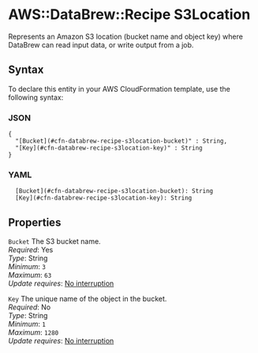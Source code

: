 # AWS::DataBrew::Recipe S3Location<a name="aws-properties-databrew-recipe-s3location"></a>

Represents an Amazon S3 location \(bucket name and object key\) where DataBrew can read input data, or write output from a job\.

## Syntax<a name="aws-properties-databrew-recipe-s3location-syntax"></a>

To declare this entity in your AWS CloudFormation template, use the following syntax:

### JSON<a name="aws-properties-databrew-recipe-s3location-syntax.json"></a>

```
{
  "[Bucket](#cfn-databrew-recipe-s3location-bucket)" : String,
  "[Key](#cfn-databrew-recipe-s3location-key)" : String
}
```

### YAML<a name="aws-properties-databrew-recipe-s3location-syntax.yaml"></a>

```
  [Bucket](#cfn-databrew-recipe-s3location-bucket): String
  [Key](#cfn-databrew-recipe-s3location-key): String
```

## Properties<a name="aws-properties-databrew-recipe-s3location-properties"></a>

`Bucket`  <a name="cfn-databrew-recipe-s3location-bucket"></a>
The S3 bucket name\.  
*Required*: Yes  
*Type*: String  
*Minimum*: `3`  
*Maximum*: `63`  
*Update requires*: [No interruption](https://docs.aws.amazon.com/AWSCloudFormation/latest/UserGuide/using-cfn-updating-stacks-update-behaviors.html#update-no-interrupt)

`Key`  <a name="cfn-databrew-recipe-s3location-key"></a>
The unique name of the object in the bucket\.  
*Required*: No  
*Type*: String  
*Minimum*: `1`  
*Maximum*: `1280`  
*Update requires*: [No interruption](https://docs.aws.amazon.com/AWSCloudFormation/latest/UserGuide/using-cfn-updating-stacks-update-behaviors.html#update-no-interrupt)